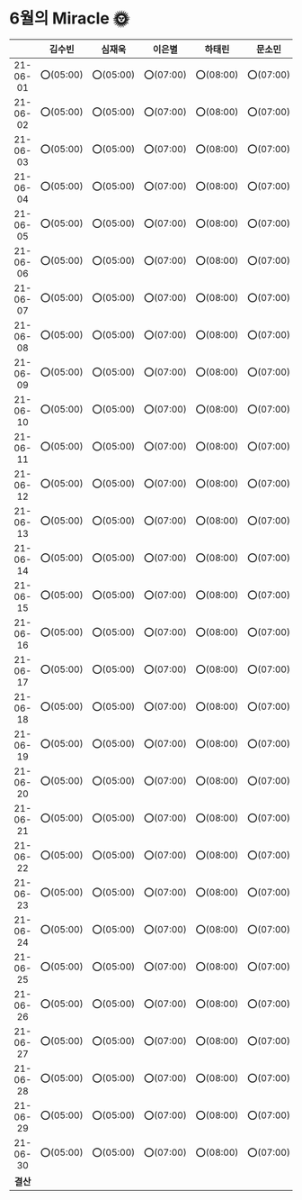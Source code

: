# 6월의 Miracle 🌞

|          |  김수빈  |  심재욱  |  이은별  |  하태린  |  문소민  |  조혜윤  |  박미지  |
| :------: | :------: | :------: | :------: | :------: | :------: | :------: | :------: |
| 21-06-01 | ⭕(05:00) | ⭕(05:00) | ⭕(07:00) | ⭕(08:00) | ⭕(07:00) | ⭕(07:30) | ⭕(07:30) |
| 21-06-02 | ⭕(05:00) | ⭕(05:00) | ⭕(07:00) | ⭕(08:00) | ⭕(07:00) | ⭕(07:30) | ⭕(07:30) |
| 21-06-03 | ⭕(05:00) | ⭕(05:00) | ⭕(07:00) | ⭕(08:00) | ⭕(07:00) | ⭕(07:30) | ⭕(07:30) |
| 21-06-04 | ⭕(05:00) | ⭕(05:00) | ⭕(07:00) | ⭕(08:00) | ⭕(07:00) | ⭕(07:30) | ⭕(07:30) |
| 21-06-05 | ⭕(05:00) | ⭕(05:00) | ⭕(07:00) | ⭕(08:00) | ⭕(07:00) | ⭕(07:30) | ⭕(07:30) |
| 21-06-06 | ⭕(05:00) | ⭕(05:00) | ⭕(07:00) | ⭕(08:00) | ⭕(07:00) | ⭕(07:30) | ⭕(07:30) |
| 21-06-07 | ⭕(05:00) | ⭕(05:00) | ⭕(07:00) | ⭕(08:00) | ⭕(07:00) | ⭕(07:30) | ⭕(07:30) |
| 21-06-08 | ⭕(05:00) | ⭕(05:00) | ⭕(07:00) | ⭕(08:00) | ⭕(07:00) | ⭕(07:30) | ⭕(07:30) |
| 21-06-09 | ⭕(05:00) | ⭕(05:00) | ⭕(07:00) | ⭕(08:00) | ⭕(07:00) | ⭕(07:30) | ⭕(07:30) |
| 21-06-10 | ⭕(05:00) | ⭕(05:00) | ⭕(07:00) | ⭕(08:00) | ⭕(07:00) | ⭕(07:30) | ⭕(07:30) |
| 21-06-11 | ⭕(05:00) | ⭕(05:00) | ⭕(07:00) | ⭕(08:00) | ⭕(07:00) | ⭕(07:30) | ⭕(07:30) |
| 21-06-12 | ⭕(05:00) | ⭕(05:00) | ⭕(07:00) | ⭕(08:00) | ⭕(07:00) | ⭕(07:30) | ⭕(07:30) |
| 21-06-13 | ⭕(05:00) | ⭕(05:00) | ⭕(07:00) | ⭕(08:00) | ⭕(07:00) | ⭕(07:30) | ⭕(07:30) |
| 21-06-14 | ⭕(05:00) | ⭕(05:00) | ⭕(07:00) | ⭕(08:00) | ⭕(07:00) | ⭕(07:30) | ⭕(07:30) |
| 21-06-15 | ⭕(05:00) | ⭕(05:00) | ⭕(07:00) | ⭕(08:00) | ⭕(07:00) | ⭕(07:30) | ⭕(07:30) |
| 21-06-16 | ⭕(05:00) | ⭕(05:00) | ⭕(07:00) | ⭕(08:00) | ⭕(07:00) | ⭕(07:30) | ⭕(07:30) |
| 21-06-17 | ⭕(05:00) | ⭕(05:00) | ⭕(07:00) | ⭕(08:00) | ⭕(07:00) | ⭕(07:30) | ⭕(07:30) |
| 21-06-18 | ⭕(05:00) | ⭕(05:00) | ⭕(07:00) | ⭕(08:00) | ⭕(07:00) | ⭕(07:30) | ⭕(07:30) |
| 21-06-19 | ⭕(05:00) | ⭕(05:00) | ⭕(07:00) | ⭕(08:00) | ⭕(07:00) | ⭕(07:30) | ⭕(07:30) |
| 21-06-20 | ⭕(05:00) | ⭕(05:00) | ⭕(07:00) | ⭕(08:00) | ⭕(07:00) | ⭕(07:30) | ⭕(07:30) |
| 21-06-21 | ⭕(05:00) | ⭕(05:00) | ⭕(07:00) | ⭕(08:00) | ⭕(07:00) | ⭕(07:30) | ⭕(07:30) |
| 21-06-22 | ⭕(05:00) | ⭕(05:00) | ⭕(07:00) | ⭕(08:00) | ⭕(07:00) | ⭕(07:30) | ⭕(07:30) |
| 21-06-23 | ⭕(05:00) | ⭕(05:00) | ⭕(07:00) | ⭕(08:00) | ⭕(07:00) | ⭕(07:30) | ⭕(07:30) |
| 21-06-24 | ⭕(05:00) | ⭕(05:00) | ⭕(07:00) | ⭕(08:00) | ⭕(07:00) | ⭕(07:30) | ⭕(07:30) |
| 21-06-25 | ⭕(05:00) | ⭕(05:00) | ⭕(07:00) | ⭕(08:00) | ⭕(07:00) | ⭕(07:30) | ⭕(07:30) |
| 21-06-26 | ⭕(05:00) | ⭕(05:00) | ⭕(07:00) | ⭕(08:00) | ⭕(07:00) | ⭕(07:30) | ⭕(07:30) |
| 21-06-27 | ⭕(05:00) | ⭕(05:00) | ⭕(07:00) | ⭕(08:00) | ⭕(07:00) | ⭕(07:30) | ⭕(07:30) |
| 21-06-28 | ⭕(05:00) | ⭕(05:00) | ⭕(07:00) | ⭕(08:00) | ⭕(07:00) | ⭕(07:30) | ⭕(07:30) |
| 21-06-29 | ⭕(05:00) | ⭕(05:00) | ⭕(07:00) | ⭕(08:00) | ⭕(07:00) | ⭕(07:30) | ⭕(07:30) |
| 21-06-30 | ⭕(05:00) | ⭕(05:00) | ⭕(07:00) | ⭕(08:00) | ⭕(07:00) | ⭕(07:30) | ⭕(07:30) |
| **결산** |          |          |          |          |          |          |          |


